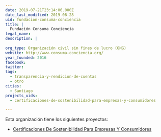 ```yaml
---
date: 2019-07-21T23:14:06.000Z
date_last_modified: 2019-08-28
uid: fundacion-consuma-conciencia
title: |
  Fundación Consuma Conciencia
legal_name: 
description: |
  
org_type: Organización civil sin fines de lucro (ONG)
website: http://www.consuma-conciencia.org/
year_founded: 2016
facebook: 
twitter: 
tags:
  - transparencia-y-rendicion-de-cuentas
  - otro
cities: 
  - Santiago
projects_uids:
  - certificaciones-de-sostenibilidad-para-empresas-y-consumidores

---
```


Esta organización tiene los siguientes proyectos:

- [Certificaciones De Sostenibilidad Para Empresas Y Consumidores](/proyectos/certificaciones-de-sostenibilidad-para-empresas-y-consumidores)
